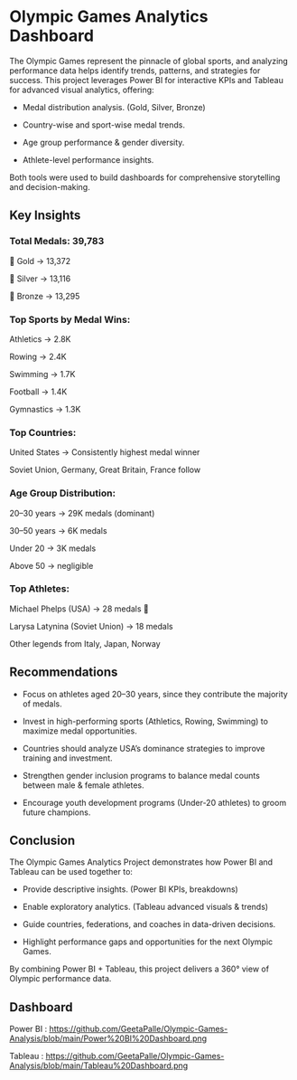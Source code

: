 # Olympic Games Analytics Dashboard

The Olympic Games represent the pinnacle of global sports, and analyzing performance data helps identify trends, patterns, and strategies for success.
This project leverages Power BI for interactive KPIs and Tableau for advanced visual analytics, offering:

- Medal distribution analysis. (Gold, Silver, Bronze)

- Country-wise and sport-wise medal trends.

- Age group performance & gender diversity.

- Athlete-level performance insights.

Both tools were used to build dashboards for comprehensive storytelling and decision-making.

## Key Insights

### Total Medals: 39,783

🥇 Gold → 13,372

🥈 Silver → 13,116

🥉 Bronze → 13,295

### Top Sports by Medal Wins:

Athletics → 2.8K

Rowing → 2.4K

Swimming → 1.7K

Football → 1.4K

Gymnastics → 1.3K

### Top Countries:

United States → Consistently highest medal winner

Soviet Union, Germany, Great Britain, France follow

### Age Group Distribution:

20–30 years → 29K medals (dominant)

30–50 years → 6K medals

Under 20 → 3K medals

Above 50 → negligible

### Top Athletes:

Michael Phelps (USA) → 28 medals 🥇

Larysa Latynina (Soviet Union) → 18 medals

Other legends from Italy, Japan, Norway

## Recommendations

- Focus on athletes aged 20–30 years, since they contribute the majority of medals.

- Invest in high-performing sports (Athletics, Rowing, Swimming) to maximize medal opportunities.

- Countries should analyze USA’s dominance strategies to improve training and investment.

- Strengthen gender inclusion programs to balance medal counts between male & female athletes.

- Encourage youth development programs (Under-20 athletes) to groom future champions.

## Conclusion

The Olympic Games Analytics Project demonstrates how Power BI and Tableau can be used together to:

- Provide descriptive insights. (Power BI KPIs, breakdowns)

- Enable exploratory analytics. (Tableau advanced visuals & trends)

- Guide countries, federations, and coaches in data-driven decisions.

- Highlight performance gaps and opportunities for the next Olympic Games.

By combining Power BI + Tableau, this project delivers a 360° view of Olympic performance data.

## Dashboard

Power BI : https://github.com/GeetaPalle/Olympic-Games-Analysis/blob/main/Power%20BI%20Dashboard.png

Tableau : https://github.com/GeetaPalle/Olympic-Games-Analysis/blob/main/Tableau%20Dashboard.png
